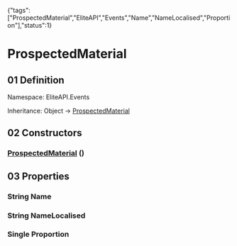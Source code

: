 {"tags":["ProspectedMaterial","EliteAPI","Events","Name","NameLocalised","Proportion"],"status":1}

# ProspectedMaterial

## 01 Definition

Namespace: <span class='code'>EliteAPI.Events</span>

Inheritance: <span class='code'>Object</span> → <span class='code'>[ProspectedMaterial](../../EliteAPI/Events/ProspectedMaterial.html)</span>

## 02 Constructors

### <span class='code'>[ProspectedMaterial](../../EliteAPI/Events/ProspectedMaterial.html)</span> ()

## 03 Properties

### <span class='code'>String</span> Name

### <span class='code'>String</span> NameLocalised

### <span class='code'>Single</span> Proportion

